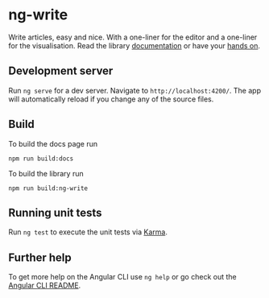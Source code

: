 # ng-write

Write articles, easy and nice. With a one-liner for the editor and a one-liner for the visualisation.
Read the library [documentation](https://github.com/ngfelixl/ng-write/blob/master/projects/ng-write/README.md) or
have your [hands on](https://ngfelixl/github.io/ng-write).

## Development server

Run `ng serve` for a dev server. Navigate to `http://localhost:4200/`. The app will automatically reload if you change any of the source files.

## Build

To build the docs page run

```
npm run build:docs
```

To build the library run

```
npm run build:ng-write
```

## Running unit tests

Run `ng test` to execute the unit tests via [Karma](https://karma-runner.github.io).

## Further help

To get more help on the Angular CLI use `ng help` or go check out the [Angular CLI README](https://github.com/angular/angular-cli/blob/master/README.md).

